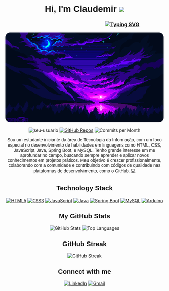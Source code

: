 <head>
  <link href="https://fonts.googleapis.com/css2?family=Poppins:wght@400;600&display=swap" rel="stylesheet">
</head>

<h1 align="center" style="font-family: 'Poppins', sans-serif;">
  Hi, I'm Claudemir <img src="https://media.giphy.com/media/hvRJCLFzcasrR4ia7z/giphy.gif" width="30px">
</h1>

<h3 align="center" style="text-align: center; margin-left: 240px;">
  <a href="https://git.io/typing-svg">
    <img src="https://readme-typing-svg.herokuapp.com?font=Jersey+15&pause=1000&color=F76718&width=435&height=25&lines=Endividado+com+caf%C3%A9..." alt="Typing SVG" />
  </a>
</h3>

<p align="center">
  <img src="assets/deo182h-4d8f64bf-0b0c-4f9b-8d13-a57c8d144ce1.gif" style="border-radius: 15px;" alt="Banner" width="750px">
</p>

<p align="center">
  <img src="https://komarev.com/ghpvc/?username=nightbop9&label=Profile%20views&color=0e75b6&style=flat" alt="seu-usuario" />
  <a href="https://github.com/nightbop9=repositories"><img alt="GitHub Repos" src="https://badges.pufler.dev/repos/seu-usuario" /></a>
  <img src="https://badges.pufler.dev/commits/monthly/nightbop9" alt="Commits per Month"/>
</p>

<p style="font-family: 'Poppins', sans-serif;" align="center">
  Sou um estudante iniciante da área de Tecnologia da Informação, com um foco especial no desenvolvimento de habilidades em linguagens como HTML, CSS, JavaScript, Java, Spring Boot, e MySQL. Tenho grande interesse em me aprofundar no campo, buscando sempre aprender e aplicar novos conhecimentos em projetos práticos. Meu objetivo é crescer profissionalmente, colaborando com a comunidade e contribuindo com códigos de qualidade nas plataformas de desenvolvimento, como o GitHub. 💻
</p>

<h2 align="center"  style="font-family: 'Poppins', sans-serif;">Technology Stack</h2>

<p align="center">
  <p align="center">
    <a href="https://developer.mozilla.org/en-US/docs/Web/HTML" target="_blank"><img src="https://img.shields.io/badge/-HTML5-E34F26?style=for-the-badge&logo=html5&logoColor=white" alt="HTML5" /></a>
    <a href="https://developer.mozilla.org/en-US/docs/Web/CSS" target="_blank"><img src="https://img.shields.io/badge/-CSS3-1572B6?style=for-the-badge&logo=css3&logoColor=white" alt="CSS3" /></a>
    <a href="https://developer.mozilla.org/en-US/docs/Web/JavaScript" target="_blank"><img src="https://img.shields.io/badge/-JavaScript-F7DF1E?style=for-the-badge&logo=javascript&logoColor=black" alt="JavaScript" /></a>
    <a href="https://www.java.com" target="_blank"><img src="https://img.shields.io/badge/Java-ED8B00?style=for-the-badge&logo=java&logoColor=white" alt="Java" /></a>
    <a href="https://spring.io/projects/spring-boot" target="_blank"><img src="https://img.shields.io/badge/Spring%20Boot-6DB33F?style=for-the-badge&logo=spring-boot&logoColor=white" alt="Spring Boot" /></a>
    <a href="https://www.mysql.com/" target="_blank"><img src="https://img.shields.io/badge/-MySQL-4479A1?style=for-the-badge&logo=mysql&logoColor=white" alt="MySQL" /></a>
    <a href="https://www.arduino.cc/" target="_blank"><img src="https://img.shields.io/badge/-Arduino-00979D?style=for-the-badge&logo=arduino&logoColor=white" alt="Arduino" /></a>
  </p>
  
</p>

<h2 align="center"  style="font-family: 'Poppins', sans-serif;">My GitHub Stats</h2>

<div align="center">
  <img src="https://github-readme-stats.vercel.app/api?username=nightbop9&show_icons=true&theme=radical" alt="GitHub Stats" />
  <img src="https://github-readme-stats.vercel.app/api/top-langs/?username=nightbop9&layout=compact&theme=radical" alt="Top Languages" />
</div>

<h2 align="center"  style="font-family: 'Poppins', sans-serif;">GitHub Streak</h2>

<p align="center">
  <img src="https://github-readme-streak-stats.herokuapp.com/?user=nightbop9&theme=radical" alt="GitHub Streak" />
</p>

<h2 align="center"  style="font-family: 'Poppins', sans-serif;">Connect with me</h2>

<p align="center">
  <a href="https://www.linkedin.com/in/claudemir-teixeira-9ab952305/?trk=opento_sprofile_topcard"><img src="https://img.shields.io/badge/-LinkedIn-0077B5?style=for-the-badge&logo=linkedin&logoColor=white" alt="LinkedIn" /></a>
  <a href="teixeiravitorinoc8@gmail.com"><img src="https://img.shields.io/badge/-Gmail-D14836?style=for-the-badge&logo=gmail&logoColor=white" alt="Gmail" /></a>
</p>
